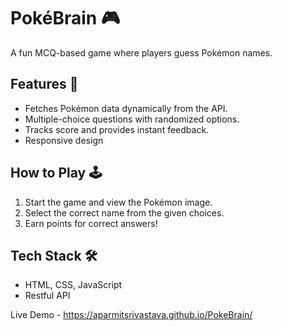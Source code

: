 # PokéBrain 🎮
A fun MCQ-based game where players guess Pokémon names.

## Features 🚀
- Fetches Pokémon data dynamically from the API.
- Multiple-choice questions with randomized options.
- Tracks score and provides instant feedback.
- Responsive design

## How to Play 🕹️
1. Start the game and view the Pokémon image.
2. Select the correct name from the given choices.
3. Earn points for correct answers!

## Tech Stack 🛠️
- HTML, CSS, JavaScript
- Restful API

 Live Demo - https://aparmitsrivastava.github.io/PokeBrain/

